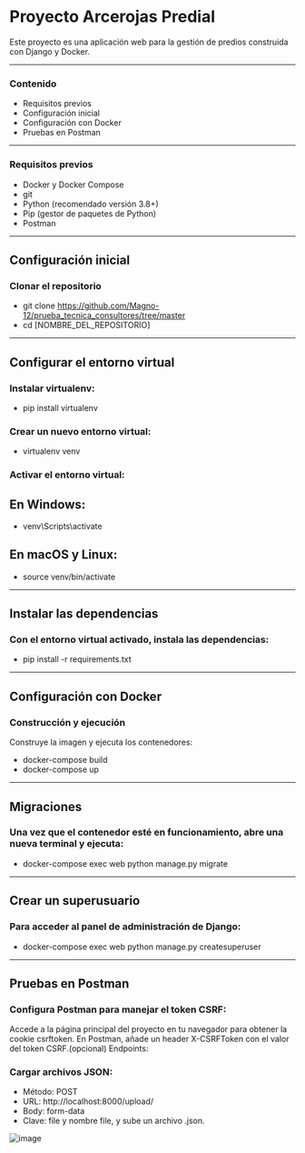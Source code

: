 # Proyecto Arcerojas Predial

Este proyecto es una aplicación web para la gestión de predios construida con Django y Docker.

------
### Contenido
- Requisitos previos
- Configuración inicial
- Configuración con Docker
- Pruebas en Postman

------
### Requisitos previos
- Docker y Docker Compose
- git
- Python (recomendado versión 3.8+)
- Pip (gestor de paquetes de Python)
- Postman

-----
## Configuración inicial
### Clonar el repositorio

- git clone https://github.com/Magno-12/prueba_tecnica_consultores/tree/master
- cd [NOMBRE_DEL_REPOSITORIO]

-----
## Configurar el entorno virtual
### Instalar virtualenv:

- pip install virtualenv

### Crear un nuevo entorno virtual:
- virtualenv venv

### Activar el entorno virtual:
## En Windows:
- venv\Scripts\activate

## En macOS y Linux:
- source venv/bin/activate

-----
## Instalar las dependencias
### Con el entorno virtual activado, instala las dependencias:

- pip install -r requirements.txt

-----
## Configuración con Docker
### Construcción y ejecución
Construye la imagen y ejecuta los contenedores:

- docker-compose build
- docker-compose up

-----
## Migraciones
### Una vez que el contenedor esté en funcionamiento, abre una nueva terminal y ejecuta:

- docker-compose exec web python manage.py migrate

-----
## Crear un superusuario
### Para acceder al panel de administración de Django:

- docker-compose exec web python manage.py createsuperuser

-----
## Pruebas en Postman
### Configura Postman para manejar el token CSRF:

Accede a la página principal del proyecto en tu navegador para obtener la cookie csrftoken.
En Postman, añade un header X-CSRFToken con el valor del token CSRF.(opcional)
Endpoints:

### Cargar archivos JSON:

- Método: POST
- URL: http://localhost:8000/upload/
- Body: form-data
- Clave: file y nombre file, y sube un archivo .json.

![image](https://github.com/Magno-12/prueba_tecnica_consultores/assets/66977118/608b2921-980a-4fd7-8e39-208588e1e57d)
